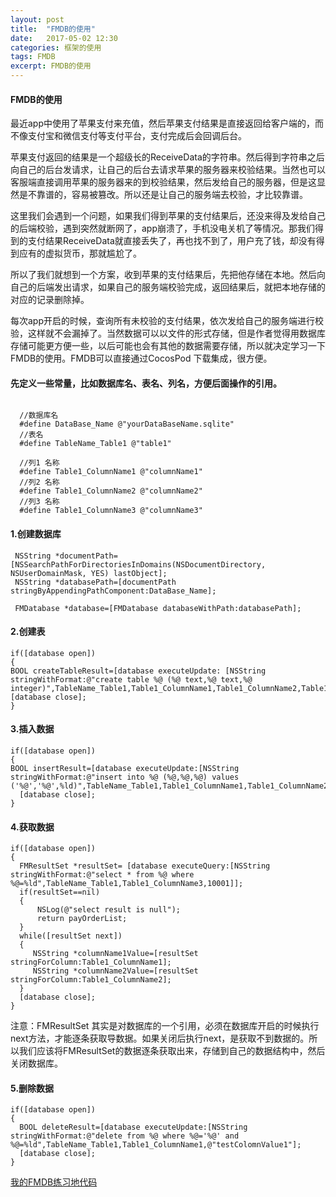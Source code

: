 ```yaml
---
layout: post
title:  "FMDB的使用"
date:   2017-05-02 12:30
categories: 框架的使用
tags: FMDB
excerpt: FMDB的使用
---
```


####  FMDB的使用

  最近app中使用了苹果支付来充值，然后苹果支付结果是直接返回给客户端的，而不像支付宝和微信支付等支付平台，支付完成后会回调后台。

  苹果支付返回的结果是一个超级长的ReceiveData的字符串。然后得到字符串之后向自己的后台发请求，让自己的后台去请求苹果的服务器来校验结果。当然也可以客服端直接调用苹果的服务器来的到校验结果，然后发给自己的服务器，但是这显然是不靠谱的，容易被篡改。所以还是让自己的服务端去校验，才比较靠谱。

  这里我们会遇到一个问题，如果我们得到苹果的支付结果后，还没来得及发给自己的后端校验，遇到突然就断网了，app崩溃了，手机没电关机了等情况。那我们得到的支付结果ReceiveData就直接丢失了，再也找不到了，用户充了钱，却没有得到应有的虚拟货币，那就尴尬了。

  所以了我们就想到一个方案，收到苹果的支付结果后，先把他存储在本地。然后向自己的后端发出请求，如果自己的服务端校验完成，返回结果后，就把本地存储的对应的记录删除掉。

  每次app开启的时候，查询所有未校验的支付结果，依次发给自己的服务端进行校验，这样就不会漏掉了。当然数据可以以文件的形式存储，但是作者觉得用数据库存储可能更方便一些，以后可能也会有其他的数据需要存储，所以就决定学习一下FMDB的使用。FMDB可以直接通过CocosPod 下载集成，很方便。

  #### 先定义一些常量，比如数据库名、表名、列名，方便后面操作的引用。

``` shell

  //数据库名
  #define DataBase_Name @"yourDataBaseName.sqlite"
  //表名
  #define TableName_Table1 @"table1"

  //列1 名称
  #define Table1_ColumnName1 @"columnName1"
  //列2 名称
  #define Table1_ColumnName2 @"columnName2"
  //列3 名称
  #define Table1_ColumnName3 @"columnName3"
```

  #### 1.创建数据库
  
  ``` shell
   NSString *documentPath=[NSSearchPathForDirectoriesInDomains(NSDocumentDirectory, NSUserDomainMask, YES) lastObject];
   NSString *databasePath=[documentPath stringByAppendingPathComponent:DataBase_Name];

   FMDatabase *database=[FMDatabase databaseWithPath:databasePath];

  ```

  #### 2.创建表
  ``` shell
  if([database open])
{
  BOOL createTableResult=[database executeUpdate: [NSString stringWithFormat:@"create table %@ (%@ text,%@ text,%@ integer)",TableName_Table1,Table1_ColumnName1,Table1_ColumnName2,Table1_ColumnName3]];
  [database close];
}
  ```

  #### 3.插入数据
  ``` shell
  if([database open])
{
  BOOL insertResult=[database executeUpdate:[NSString stringWithFormat:@"insert into %@ (%@,%@,%@) values ('%@','%@',%ld)",TableName_Table1,Table1_ColumnName1,Table1_ColumnName2,Table1_ColumnName3,@"testColomnValue1",@"testColomnValue2",10001]];
    [database close];
}
  ```

  #### 4.获取数据
  ``` shell
  if([database open])
{
    FMResultSet *resultSet= [database executeQuery:[NSString stringWithFormat:@"select * from %@ where %@=%ld",TableName_Table1,Table1_ColumnName3,10001]];
    if(resultSet==nil)
    {
        NSLog(@"select result is null");
        return payOrderList;
    }
    while([resultSet next])
    {
       NSString *columnName1Value=[resultSet stringForColumn:Table1_ColumnName1];
       NSString *columnName2Value=[resultSet stringForColumn:Table1_ColumnName2];
    }
    [database close];
}
  ```
  注意：FMResultSet 其实是对数据库的一个引用，必须在数据库开启的时候执行next方法，才能逐条获取导数据。如果关闭后执行next，是获取不到数据的。所以我们应该将FMResultSet的数据逐条获取出来，存储到自己的数据结构中，然后关闭数据库。

  #### 5.删除数据
  ``` shell
  if([database open])
{
    BOOL deleteResult=[database executeUpdate:[NSString stringWithFormat:@"delete from %@ where %@='%@' and %@=%ld",TableName_Table1,Table1_ColumnName1,@"testColomnValue1"];
    [database close];
}
  ```


  [我的FMDB练习地代码](https://github.com/PlayLive/Practice/tree/master/FMDBUse)
